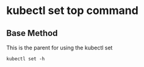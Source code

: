 # kubectl set top command

## Base Method

This is the parent for using the kubectl set

```shell
kubectl set -h 
```
